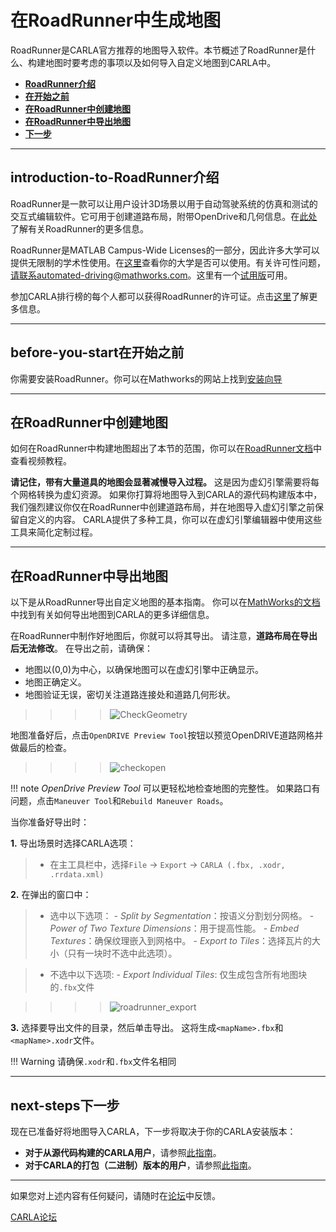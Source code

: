 # 在RoadRunner中生成地图

RoadRunner是CARLA官方推荐的地图导入软件。本节概述了RoadRunner是什么、构建地图时要考虑的事项以及如何导入自定义地图到CARLA中。

- [__RoadRunner介绍__](#introduction-to-roadrunner)
- [__在开始之前__](#before-you-start)
- [__在RoadRunner中创建地图__](#roadrunner_1)
- [__在RoadRunner中导出地图__](#roadrunner_2)
- [__下一步__](#next-steps)
---
## introduction-to-RoadRunner介绍

RoadRunner是一款可以让用户设计3D场景以用于自动驾驶系统的仿真和测试的交互式编辑软件。它可用于创建道路布局，附带OpenDrive和几何信息。在[此处][rr_home]了解有关RoadRunner的更多信息。

RoadRunner是MATLAB Campus-Wide Licenses的一部分，因此许多大学可以提供无限制的学术性使用。在[这里][rr_eligibility]查看你的大学是否可以使用。有关许可性问题，请联系automated-driving@mathworks.com。这里有一个[试用版][rr_trial_version]可用。

参加CARLA排行榜的每个人都可以获得RoadRunner的许可证。点击[这里][rr_leaderboard]了解更多信息。

[rr_home]: https://www.mathworks.com/products/roadrunner.html
[rr_trial_version]: https://www.mathworks.com/products/roadrunner.html
[rr_eligibility]: https://www.mathworks.com/academia/tah-support-program/eligibility.html
[rr_leaderboard]: https://www.mathworks.com/academia/student-competitions/carla-autonomous-driving-challenge.html

---
## before-you-start在开始之前

你需要安装RoadRunner。你可以在Mathworks的网站上找到[安装向导][rr_docs]

[rr_docs]: https://www.mathworks.com/help/roadrunner/ug/install-and-activate-roadrunner.html

---

## 在RoadRunner中创建地图

如何在RoadRunner中构建地图超出了本节的范围，你可以在[RoadRunner文档][rr_tutorials]中查看视频教程。

__请记住，带有大量道具的地图会显著减慢导入过程。__ 这是因为虚幻引擎需要将每个网格转换为虚幻资源。 如果你打算将地图导入到CARLA的源代码构建版本中，我们强烈建议你仅在RoadRunner中创建道路布局，并在地图导入虚幻引擎之前保留自定义的内容。 CARLA提供了多种工具，你可以在虚幻引擎编辑器中使用这些工具来简化定制过程。

---

## 在RoadRunner中导出地图

[rr_tutorials]: https://www.mathworks.com/support/search.html?fq=asset_type_name:video%20category:roadrunner/index&page=1&s_tid=CRUX_topnav

以下是从RoadRunner导出自定义地图的基本指南。 你可以在[MathWorks的文档][exportlink]中找到有关如何导出地图到CARLA的更多详细信息。

在RoadRunner中制作好地图后，你就可以将其导出。 请注意，__道路布局在导出后无法修改__。 在导出之前，请确保：

[exportlink]: https://www.mathworks.com/help/roadrunner/ug/Exporting-to-CARLA.html

- 地图以(0,0)为中心，以确保地图可以在虚幻引擎中正确显示。
- 地图正确定义。
- 地图验证无误，密切关注道路连接处和道路几何形状。

>>>>![CheckGeometry](../img/check_geometry.jpg)

地图准备好后，点击`OpenDRIVE Preview Tool`按钮以预览OpenDRIVE道路网格并做最后的检查。

>>>>![checkopen](../img/check_open.jpg)

!!! note
    _OpenDrive Preview Tool_ 可以更轻松地检查地图的完整性。 如果路口有问题，点击`Maneuver Tool`和`Rebuild Maneuver Roads`。

当你准备好导出时：

__1.__ 导出场景时选择CARLA选项：

>- 在主工具栏中，选择`File` -> `Export` -> `CARLA (.fbx, .xodr, .rrdata.xml)`

__2.__ 在弹出的窗口中：
  
>- 选中以下选项：
     - _Split by Segmentation_：按语义分割划分网格。
     - _Power of Two Texture Dimensions_：用于提高性能。
     - _Embed Textures_：确保纹理嵌入到网格中。
     - _Export to Tiles_：选择瓦片的大小（只有一块时不选中此选项）。
     
>- 不选中以下选项:
    - _Export Individual Tiles_: 仅生成包含所有地图块的`.fbx`文件

>>>>![roadrunner_export](../img/roadrunner_export.png)

__3.__ 选择要导出文件的目录，然后单击导出。 这将生成`<mapName>.fbx`和`<mapName>.xodr`文件。
  
!!! Warning
    请确保`.xodr`和`.fbx`文件名相同

---

## next-steps下一步

现在已准备好将地图导入CARLA，下一步将取决于你的CARLA安装版本：

* __对于从源代码构建的CARLA用户__，请参照[此指南](tuto_M_add_map_source.md)。
* __对于CARLA的打包（二进制）版本的用户__，请参照[此指南](tuto_M_add_map_package.md)。

---

如果您对上述内容有任何疑问，请随时在[论坛](https://github.com/carla-simulator/carla/discussions)中反馈。

<div class="build-buttons">
<p>
<a href="https://github.com/carla-simulator/carla/discussions" target="_blank" class="btn btn-neutral" title="前往CARLA论坛">
CARLA论坛</a>
</p>
</div>
